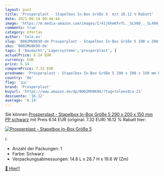 ```yaml
---
layout: post
title: 'Prosperplast - Stapelbox In-Box Größe 5  mit 16.12 % Rabatt'
date: 2021-06-14 09:44:44
image: 'https://m.media-amazon.com/images/I/41j6hmKFvfL._SL500_._SL400_.jpg'
comments: true
category: ofertas
author: 'tole.es'
slug: 'B002MU8K9O-de Prosperplast - Stapelbox In-Box Größe 5 290 x 200 x 150 mm...'
sku: 'B002MU8K9O-de'
tags: [ 'Baumarkt','Lagersysteme','prosperplast', ]
actualPrice: 6.14 EUR
currency: EUR
price: 6.14
comparePrice: 7.32 EUR
prodname: 'Prosperplast - Stapelbox In-Box Größe 5 290 x 200 x 150 mm PP schwarz'
country: 'de'
flag: '🇩🇪'
brand: 'Prosperplast'
buyurl: 'https://www.amazon.de/dp/B002MU8K9O/?tag=tolees0ca-21'
descuento: '16.12'
average: '6.14'
---
```


Sie können [Prosperplast - Stapelbox In-Box Größe 5 290 x 200 x 150 mm PP schwarz](https://www.amazon.de/dp/B002MU8K9O/?tag=tolees0ca-21) mit Preis 6.14 EUR (original: 7.32 EUR) 16.12 % Rabatt hier:

[![Prosperplast - Stapelbox In-Box Größe 5 ](https://m.media-amazon.com/images/I/41j6hmKFvfL._SL500_._SL400_.jpg)](https://www.amazon.de/dp/B002MU8K9O/?tag=tolees0ca-21)

ℹ️:

- Anzahl der Packungen: 1
- Farbe: Schwarz
- Verpackungsabmessungen: 14.8 L x 28.7 H x 19.6 W (Zm)

[🛒 Hier!!](https://www.amazon.de/dp/B002MU8K9O/?tag=tolees0ca-21)
